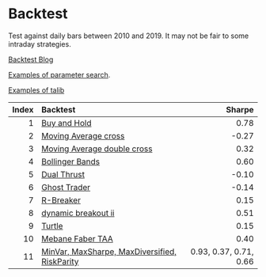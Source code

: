 # Backtest

Test against daily bars between 2010 and 2019. It may not be fair to some intraday strategies.

[Backtest Blog](https://letianzj.github.io/quanttrading-backtest.html)

[Examples of parameter search](./ma_double_cross.py).

[Examples of talib](./bollinger_bands.py)


|Index |Backtest                                                                         |Sharpe        |
|----:|:---------------------------------------------------------------------------------|-----------:|
|1 |  [Buy and Hold](./buy_hold.py)    | 0.78 |
|2 |  [Moving Average cross](./ma_cross.py)    | -0.27|
|3 |  [Moving Average double cross](./ma_double_cross.py)    | 0.32|
|4 |  [Bollinger Bands](./bollinger_bands.py)    |0.60 |
|5 |  [Dual Thrust](./dual_thrust.py)    | -0.10|
|6 |  [Ghost Trader](./ghost_trader.py)    | -0.14|
|7 |  [R-Breaker](./r_breaker.py)    | 0.15|
|8 |  [dynamic breakout ii](./dynamic_breakout_ii.py)    | 0.51|
|9 |  [Turtle](./turtle.py)    |0.15 |
|10 |  [Mebane Faber TAA](./mebane_faber_taa.py)    | 0.40|
|11 |  [MinVar, MaxSharpe, MaxDiversified, RiskParity](./portfolio_optimization.py)    | 0.93, 0.37, 0.71, 0.66|

```python

```